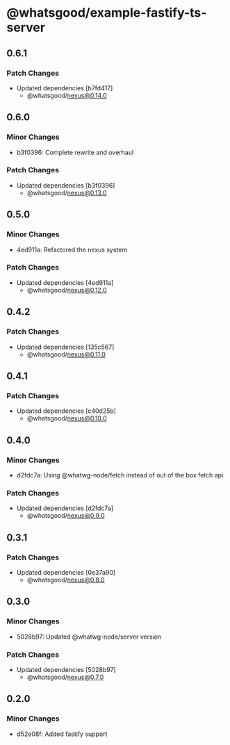 # @whatsgood/example-fastify-ts-server

## 0.6.1

### Patch Changes

- Updated dependencies [b7fd417]
  - @whatsgood/nexus@0.14.0

## 0.6.0

### Minor Changes

- b3f0396: Complete rewrite and overhaul

### Patch Changes

- Updated dependencies [b3f0396]
  - @whatsgood/nexus@0.13.0

## 0.5.0

### Minor Changes

- 4ed911a: Refactored the nexus system

### Patch Changes

- Updated dependencies [4ed911a]
  - @whatsgood/nexus@0.12.0

## 0.4.2

### Patch Changes

- Updated dependencies [135c567]
  - @whatsgood/nexus@0.11.0

## 0.4.1

### Patch Changes

- Updated dependencies [c40d25b]
  - @whatsgood/nexus@0.10.0

## 0.4.0

### Minor Changes

- d2fdc7a: Using @whatwg-node/fetch instead of out of the box fetch api

### Patch Changes

- Updated dependencies [d2fdc7a]
  - @whatsgood/nexus@0.9.0

## 0.3.1

### Patch Changes

- Updated dependencies [0e37a90]
  - @whatsgood/nexus@0.8.0

## 0.3.0

### Minor Changes

- 5028b97: Updated @whatwg-node/server version

### Patch Changes

- Updated dependencies [5028b97]
  - @whatsgood/nexus@0.7.0

## 0.2.0

### Minor Changes

- d52e08f: Added fastify support
